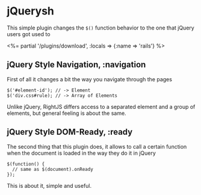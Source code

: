 # jQuerysh

This simple plugin changes the `$()` function behavior to the one that jQuery
users got used to

<%= partial '/plugins/download', :locals => {:name => 'rails'} %>

## jQuery Style Navigation, :navigation

First of all it changes a bit the way you navigate through the pages

    $('#element-id'); // -> Element
    $('div.css#rule); // -> Array of Elements

Unlike jQuery, RightJS differs access to a separated element and a group of
elements, but general feeling is about the same.

## jQuery Style DOM-Ready, :ready

The second thing that this plugin does, it allows to call a certain function
when the document is loaded in the way they do it in jQuery

    $(function() {
      // same as $(document).onReady
    });

This is about it, simple and useful.

